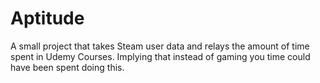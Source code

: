 # Aptitude
A small project that takes Steam user data and relays the amount of time spent in Udemy Courses. Implying that instead of gaming you time could have been spent doing this.
